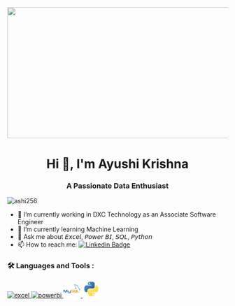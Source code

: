 <div align="center">
  <img src="https://media.giphy.com/media/dWesBcTLavkZuG35MI/giphy.gif" width="600" height="300"/>
</div>
<h1 align="center">Hi 👋, I'm Ayushi Krishna</h1>
<h3 align="center">A Passionate Data Enthusiast</h3>
<p align="left"> <img src="https://komarev.com/ghpvc/?username=ashi256&label=Profile%20views&color=0e75b6&style=flat" alt="ashi256" /> </p>


- 🔭 I’m currently working in DXC Technology as an Associate Software Engineer
- 🌱 I’m currently learning Machine Learning
- 💬 Ask me about 𝘌𝘹𝘤𝘦𝘭, 𝘗𝘰𝘸𝘦𝘳 𝘉𝘐, 𝘚𝘘𝘓, 𝘗𝘺𝘵𝘩𝘰𝘯
- 📫 How to reach me: [![Linkedin Badge](https://img.shields.io/badge/-ayushi-blue?style=flat&logo=Linkedin&logoColor=white)](www.linkedin.com/in/ayushi-krishna-9068721b9)

### :hammer_and_wrench: Languages and Tools :
  <p align="left"><a href="https://www.microsoft.com/en-us/microsoft-365/excel" target="_blank" rel="noreferrer"> <img src="https://img.icons8.com/color/512/microsoft-excel-2019--v1.png" alt="excel" width="40" height="40"/> </a> <a href="https://powerbi.microsoft.com/en-au/" target="_blank" rel="noreferrer"> <img src="https://img.icons8.com/color/1x/power-bi.png" alt="powerbi" width="40" height="40"/> </a> <a href="https://www.mysql.com/" target="_blank" rel="noreferrer"> <img src="https://raw.githubusercontent.com/devicons/devicon/master/icons/mysql/mysql-original-wordmark.svg" alt="mysql" width="40" height="40"/> </a> <a href="https://www.python.org" target="_blank" rel="noreferrer"> <img src="https://raw.githubusercontent.com/devicons/devicon/master/icons/python/python-original.svg" alt="python" width="40" height="40"/> </a> </p>
